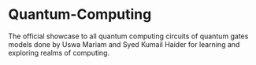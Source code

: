# Quantum-Computing
The official showcase to all quantum computing circuits of quantum gates models done by Uswa Mariam and Syed Kumail Haider for learning and exploring realms of computing.
